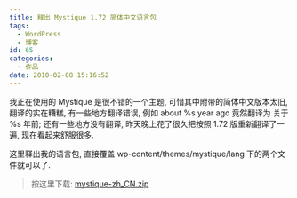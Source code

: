 ```yaml
---
title: 释出 Mystique 1.72 简体中文语言包
tags:
  - WordPress
  - 博客
id: 65
categories:
  - 作品
date: 2010-02-08 15:16:52
---
```


我正在使用的 Mystique 是很不错的一个主题, 可惜其中附带的简体中文版本太旧, 翻译的实在糟糕, 有一些地方翻译错误, 例如 about %s year ago 竟然翻译为 关于 %s 年前; 还有一些地方没有翻译, 昨天晚上花了很久把按照 1.72 版重新翻译了一遍, 现在看起来舒服很多.

这里释出我的语言包, 直接覆盖 wp-content/themes/mystique/lang 下的两个文件就可以了.
> 按这里下载: [mystique-zh_CN.zip](http://raychow.info/wp-content/uploads/2010/02/mystique-zh_CN.zip)
